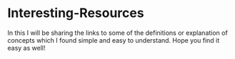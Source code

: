 # Interesting-Resources

In this I will be sharing the links to some of the definitions or explanation of concepts which I found simple and easy to understand. Hope you find it easy as well!
